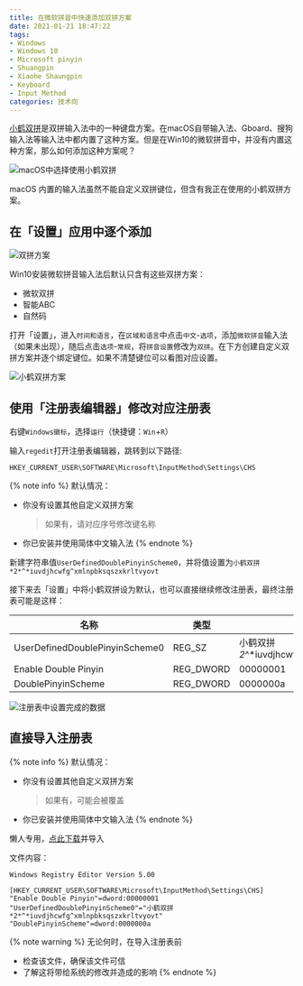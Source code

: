 ```yaml
---
title: 在微软拼音中快速添加双拼方案
date: 2021-01-21 18:47:22
tags:
- Windows
- Windows 10
- Microsoft pinyin
- Shuangpin
- Xiaohe Shaungpin
- Keyboard
- Input Method
categories: 技术向
---
```


[小鹤双拼](https://www.flypy.com/pin.html)是双拼输入法中的一种键盘方案。在macOS自带输入法、Gboard、搜狗输入法等输入法中都内置了这种方案。但是在Win10的微软拼音中，并没有内置这种方案，那么如何添加这种方案呢？<!-- 这个开头绝对受上一篇影响了 -->
<!-- more -->

![macOS中选择使用小鹤双拼](macos.png)

macOS 内置的输入法虽然不能自定义双拼键位，但含有我正在使用的小鹤双拼方案。

## 在「设置」应用中逐个添加

![双拼方案](Settings.png)

Win10安装微软拼音输入法后默认只含有这些双拼方案：

- 微软双拼
- 智能ABC
- 自然码

打开「设置」，进入`时间和语言`，在`区域和语言`中点击`中文`-`选项`，添加`微软拼音`输入法（如果未出现），随后点击`选项`-`常规`，将`拼音设置`修改为`双拼`。在下方创建自定义双拼方案并逐个绑定键位。如果不清楚键位可以看图对应设置。

![小鹤双拼方案](layout.png)

## 使用「注册表编辑器」修改对应注册表

右键`Windows徽标`，选择`运行`（快捷键：`Win`+`R`）

输入`regedit`打开注册表编辑器，跳转到以下路径:

```text
HKEY_CURRENT_USER\SOFTWARE\Microsoft\InputMethod\Settings\CHS
```

{% note info %}
默认情况：

- 你没有设置其他自定义双拼方案
  > 如果有，请对应序号修改键名称
- 你已安装并使用简体中文输入法
{% endnote %}

新建字符串值`UserDefinedDoublePinyinScheme0`，并将值设置为`小鹤双拼*2*^*iuvdjhcwfg^xmlnpbksqszxkrltvyovt`

接下来去「设置」中将小鹤双拼设为默认，也可以直接继续修改注册表，最终注册表可能是这样：

| 名称 | 类型 | 数据 |
|---|---|---|
|UserDefinedDoublePinyinScheme0|REG_SZ|小鹤双拼*2*^*iuvdjhcwfg^xmlnpbksqszxkrltvyovt|
|Enable Double Pinyin|REG_DWORD|00000001|
|DoublePinyinScheme|REG_DWORD|0000000a|

![注册表中设置完成的数据](Registry.png)

## 直接导入注册表

{% note info %}
默认情况：

- 你没有设置其他自定义双拼方案
  > 如果有，可能会被覆盖
- 你已安装并使用简体中文输入法
{% endnote %}

懒人专用，[点此下载](xiaohe.reg)并导入

文件内容：

```reg
Windows Registry Editor Version 5.00

[HKEY_CURRENT_USER\SOFTWARE\Microsoft\InputMethod\Settings\CHS]
"Enable Double Pinyin"=dword:00000001
"UserDefinedDoublePinyinScheme0"="小鹤双拼*2*^*iuvdjhcwfg^xmlnpbksqszxkrltvyovt"
"DoublePinyinScheme"=dword:0000000a
```

{% note warning %}
无论何时，在导入注册表前

- 检查该文件，确保该文件可信
- 了解这将带给系统的修改并造成的影响
{% endnote %}
